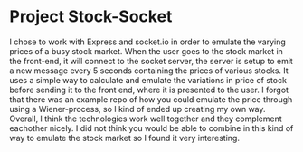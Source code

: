 #  Project Stock-Socket 

I chose to work with Express and socket.io in order to emulate the varying prices of a busy stock market.
When the user goes to the stock market in the front-end, it will connect to the socket server, the server is setup
to emit a new message every 5 seconds containing the prices of various stocks. It uses a simple way to calculate and emulate the variations in price of stock before sending it to the front end, where it is presented to the user. I forgot that there was an example repo of how you could emulate the price through using a Wiener-process, so I kind of ended up creating my own way. Overall, I think the technologies work well together and they complement eachother nicely. I did not think you would be able to combine in this kind of way to emulate the stock market so I found it very interesting.